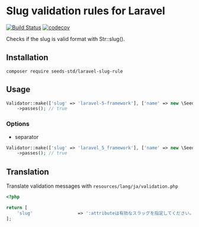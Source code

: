 # Slug validation rules for Laravel

[![Build Status](https://travis-ci.com/seeds-std/laravel-slug-rule.svg?branch=master)](https://travis-ci.com/seeds-std/laravel-slug-rule)
[![codecov](https://codecov.io/gh/seeds-std/laravel-slug-rule/branch/master/graph/badge.svg)](https://codecov.io/gh/seeds-std/laravel-slug-rule)

Checks if the slug is valid format with Str::slug().

## Installation

```shell
composer require seeds-std/laravel-slug-rule
```

## Usage

```php
Validator::make(['slug' => 'laravel-5-framework'], ['name' => new \SeedsStd\SlugValidation\Slug()])
    ->passes(); // true
```

### Options

- separator

```php
Validator::make(['slug' => 'laravel_5_framework'], ['name' => new \SeedsStd\SlugValidation\Slug(['separator' => '_'])])
    ->passes(); // true
```

## Translation

Translate validation messages with `resources/lang/ja/validation.php`

```php
<?php

return [
    'slug'                 => ':attributeは有効なスラッグを指定してください。',
];
```
